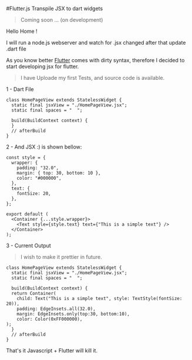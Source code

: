 #Flutter.js Transpile JSX to dart widgets
> Coming soon ... (on development)

Hello Home !

I will run a node.js webserver and watch for .jsx changed after that update .dart file

As you know better <a href='https://flutter.dev'>Flutter</a> comes with dirty syntax, therefore I decided to start developing jsx for flutter.

>I have Uploade my first Tests, and source code is available.

1 - Dart File
```
class HomePageView extends StatelessWidget {
  static final jsxView = "./HomePageView.jsx";
  static final spaces = "  ";

  build(BuildContext context) {
  }
  // afterBuild
}

```

2 - And JSX :) is shown bellow:

```
const style = {
  wrapper: {
    padding: "32.0",
    margin: { top: 30, bottom: 10 },
    color: "#000000",
  },
  text: {
    fontSize: 20,
  },
};

export default (
  <Container {...style.wrapper}>
    <Text style={style.text} text={"This is a simple text"} />
  </Container>
);
```

3 - Current Output

> I wish to make it prettier in future.
```
class HomePageView extends StatelessWidget {
  static final jsxView = "./HomePageView.jsx";
  static final spaces = "  ";

  build(BuildContext context) {
  return Container( 
  	child: Text("This is a simple text", style: TextStyle(fontSize: 20)), 
	padding: EdgeInsets.all(32.0),
	margin: EdgeInsets.only(top:30, bottom:10),
	color: Color(0xFF000000),      
); 
  }
  // afterBuild
}

```


That's it Javascript + Flutter will kill it.